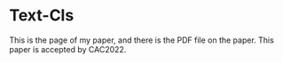 # Text-Cls

This is the page of my paper, and there is the PDF file on the paper. This paper is accepted by CAC2022.

